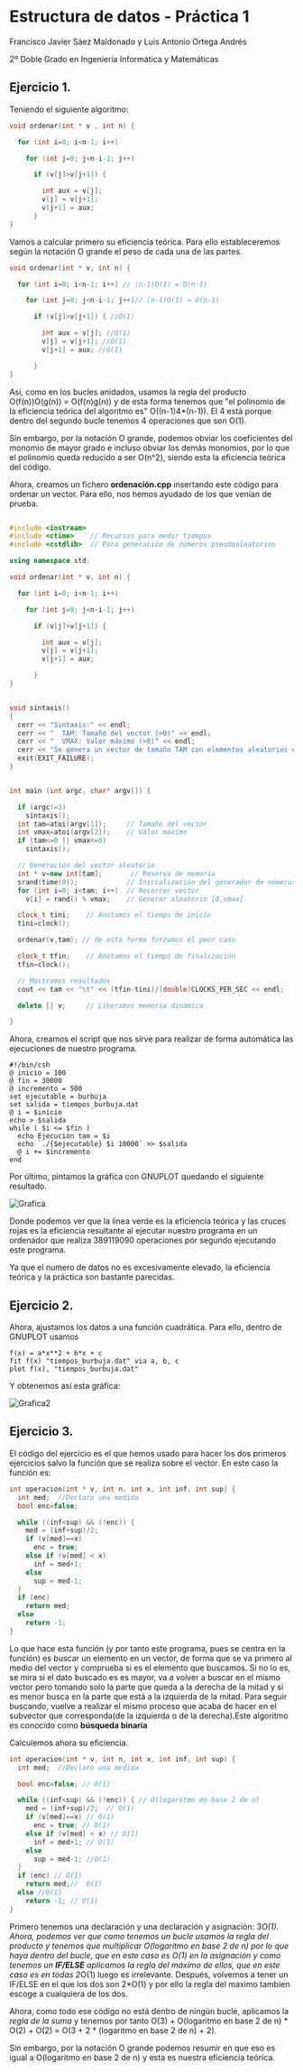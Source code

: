 # Estructura de datos - Práctica 1

Francisco Javier Sáez Maldonado
 y Luis Antonio Ortega Andrés

2º Doble Grado en Ingeniería Informática y Matemáticas

## Ejercicio 1.

Teniendo el siguiente algoritmo:

```c++
void ordenar(int * v , int n) {

  for (int i=0; i<n-1; i++)

    for (int j=0; j<n-i-1; j++)

      if (v[j]>v[j+1]) {

        int aux = v[j];
        v[j] = v[j+1];
        v[j+1] = aux;
      }
}

```


Vamos a calcular  primero su eficiencia teórica. Para ello estableceremos según la notación O grande el peso de cada una de las partes.

```c++
void ordenar(int * v, int n) {

  for (int i=0; i<n-1; i++) // (n-1)O(1) = O(n-1)

    for (int j=0; j<n-i-1; j++)// (n-1)O(1) = O(n-1)

      if (v[j]>v[j+1]) { //O(1)

        int aux = v[j]; //O(1)
        v[j] = v[j+1]; //O(1)
        v[j+1] = aux; //O(1)

      }
}
```

Así, como en los bucles anidados, usamos la regla del producto O(f(n))O(g(n)) = O(f(n)g(n)) y de esta forma tenemos que "el polinomio de la eficiencia teórica del algoritmo es" O((n-1)4*(n-1)). El 4 está porque dentro del segundo bucle tenemos 4 operaciones que son O(1).

Sin embargo, por la notación O grande, podemos obviar los coeficientes del monomio de mayor grado e incluso obviar los demás monomios, por lo que el polinomio queda reducido a ser O(n^2), siendo esta la eficiencia teórica del código.

Ahora, creamos un fichero **ordenación.cpp** insertando este código para ordenar un vector. Para ello, nos hemos ayudado de los que venían de prueba.

```c++

#include <iostream>
#include <ctime>    // Recursos para medir tiempos
#include <cstdlib>  // Para generación de números pseudoaleatorios

using namespace std;

void ordenar(int * v, int n) {

  for (int i=0; i<n-1; i++)

    for (int j=0; j<n-i-1; j++)

      if (v[j]>v[j+1]) {

        int aux = v[j];
        v[j] = v[j+1];
        v[j+1] = aux;

      }
}


void sintaxis()
{
  cerr << "Sintaxis:" << endl;
  cerr << "  TAM: Tamaño del vector (>0)" << endl;
  cerr << "  VMAX: Valor máximo (>0)" << endl;
  cerr << "Se genera un vector de tamaño TAM con elementos aleatorios en [0,VMAX[" << endl;
  exit(EXIT_FAILURE);
}


int main (int argc, char* argv[]) {

  if (argc!=3)
    sintaxis();
  int tam=atoi(argv[1]);     // Tamaño del vector
  int vmax=atoi(argv[2]);    // Valor máximo
  if (tam<=0 || vmax<=0)
    sintaxis();

  // Generación del vector aleatorio
  int * v=new int[tam];       // Reserva de memoria
  srand(time(0));            // Inicialización del generador de números pseudoaleatorios
  for (int i=0; i<tam; i++)  // Recorrer vector
    v[i] = rand() % vmax;    // Generar aleatorio [0,vmax[

  clock_t tini;    // Anotamos el tiempo de inicio
  tini=clock();

  ordenar(v,tam); // de esta forma forzamos el peor caso

  clock_t tfin;    // Anotamos el tiempo de finalización
  tfin=clock();

  // Mostramos resultados
  cout << tam << "\t" << (tfin-tini)/(double)CLOCKS_PER_SEC << endl;

  delete [] v;     // Liberamos memoria dinámica

}


```

Ahora, creamos el script que nos sirve para realizar de forma automática las ejecuciones de nuestro programa.

```
#!/bin/csh                                                                      
@ inicio = 100                                                                  
@ fin = 30000                                                                   
@ incremento = 500                                                              
set ejecutable = burbuja                                                        
set salida = tiempos_burbuja.dat                                                
@ i = $inicio                                                                   
echo > $salida                                                                  
while ( $i <= $fin )                                                            
  echo Ejecución tam = $i                                                       
  echo `./{$ejecutable} $i 10000` >> $salida                                    
  @ i += $incremento                                                            
end   

```

Por último, pintamos la gráfica con GNUPLOT quedando el siguiente resultado.

![Grafica](grafica1 "Grafica")

Donde podemos ver que la linea verde es la eficiencia teórica y las cruces rojas es la eficiencia resultante al ejecutar nuestro programa en un ordenador que realiza 389119090 operaciones por segundo ejecutando este programa.

Ya que el numero de datos no es excesivamente elevado, la eficiencia teórica y la práctica son bastante parecidas.


## Ejercicio 2.

Ahora, ajustamos los datos a una función cuadrática. Para ello, dentro de GNUPLOT usamos

```
f(x) = a*x**2 + b*x + c
fit f(x) "tiempos_burbuja.dat" via a, b, c
plot f(x), "tiempos_burbuja.dat"

```

Y obtenemos así esta gráfica:

![Grafica2](Grafica2.png "Grafica2")


## Ejercicio 3.

El código del ejercicio es el que hemos usado para hacer los dos primeros ejercicios salvo la función que se realiza sobre el vector. En este caso la función es:

```c++
int operacion(int * v, int n, int x, int inf, int sup) {
  int med;  //Declaro una medida
  bool enc=false;

  while ((inf<sup) && (!enc)) {
    med = (inf+sup)/2;  
    if (v[med]==x)
      enc = true;
    else if (v[med] < x)
      inf = med+1;
    else
      sup = med-1;
  }
  if (enc)
    return med;
  else
    return -1;
}
```

Lo que hace esta función (y por tanto este programa, pues se centra en la función) es buscar un elemento en un vector, de forma que se va primero al medio del vector y comprueba si es el elemento que buscamos. Si no lo es, se mira si el dato buscado es es mayor, va a volver a buscar en el mismo vector pero tomando solo la parte que queda a la derecha de la mitad y si es menor busca en la parte que está a la izquierda de la mitad. Para seguir buscando, vuelve a realizar el mismo proceso que acaba de hacer en el subvector que corresponda(de la izquierda o de la derecha).Este algoritmo es conocido como **búsqueda binaria**

Calculemos ahora su eficiencia.

```c++
int operacion(int * v, int n, int x, int inf, int sup) {
  int med;  //Declaro una medida

  bool enc=false; // O(1)

  while ((inf<sup) && (!enc)) { // O(logaritmo en base 2 de n)
    med = (inf+sup)/2;  // O(1)
    if (v[med]==x) // O(1)
      enc = true; // O(1)
    else if (v[med] < x) // O(1)
      inf = med+1; // O(1)
    else
      sup = med-1; //O(1)
  }
  if (enc) // O(1)
    return med;//  O(1)
  else //O(1)
    return -1; // O(1)
}
```

Primero tenemos una declaración y una declaración y asignación: 3*O(1).
Ahora, podemos ver que como tenemos un bucle usamos la *regla del producto* y tenemos que multiplicar O(logaritmo en base 2 de n) por lo que haya dentro del bucle, que en este caso es O(1) en la asignación y como tenemos un **IF/ELSE** aplicamos la regla del máximo de ellos, que en este caso es en todas 2*O(1) luego es irrelevante.
Después, volvemos a tener un IF/ELSE en el que los dos son 2*O(1) y por ello la regla del maximo tambien escoge a cualquiera de los dos.

Ahora, como todo ese código no está dentro de ningún bucle, aplicamos la *regla de la suma* y tenemos por tanto
O(3) + O(logaritmo en base 2 de n) * O(2) + O(2) = O(3 + 2 * (logaritmo en base 2 de n) + 2).

Sin embargo, por la notación O grande podemos resumir en que eso es igual a O(logaritmo en base 2 de n) y esta es nuestra eficiencia teórica.
